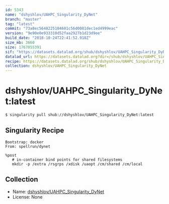 ```yaml
---
id: 5343
name: "dshyshlov/UAHPC_Singularity_DyNet"
branch: "master"
tag: "latest"
commit: "73a8ec5648225104601c56d0081dec1ed4999eac"
version: "9e90e0e933310d52faa2927b1d23d9ee"
build_date: "2018-10-24T22:41:52.918Z"
size_mb: 3660
size: 1767055391
sif: "https://datasets.datalad.org/shub/dshyshlov/UAHPC_Singularity_DyNet/latest/2018-10-24-73a8ec56-9e90e0e9/9e90e0e933310d52faa2927b1d23d9ee.simg"
datalad_url: https://datasets.datalad.org?dir=/shub/dshyshlov/UAHPC_Singularity_DyNet/latest/2018-10-24-73a8ec56-9e90e0e9/
recipe: https://datasets.datalad.org/shub/dshyshlov/UAHPC_Singularity_DyNet/latest/2018-10-24-73a8ec56-9e90e0e9/Singularity
collection: dshyshlov/UAHPC_Singularity_DyNet
---
```


# dshyshlov/UAHPC_Singularity_DyNet:latest

```bash
$ singularity pull shub://dshyshlov/UAHPC_Singularity_DyNet:latest
```

## Singularity Recipe

```singularity
Bootstrap: docker
From: spellrun/dynet

%post
   # in-container bind points for shared filesystems
   mkdir -p /extra /rsgrps /xdisk /uaopt /cm/shared /cm/local
```

## Collection

 - Name: [dshyshlov/UAHPC_Singularity_DyNet](https://github.com/dshyshlov/UAHPC_Singularity_DyNet)
 - License: None

